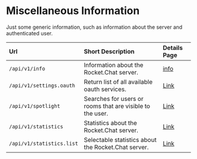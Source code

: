 # Miscellaneous Information

Just some generic information, such as information about the server and authenticated user.

| Url | Short Description | Details Page |
| :--- | :--- | :--- |
| `/api/v1/info` | Information about the Rocket.Chat server. | [info](info/) |
| `/api/v1/settings.oauth` | Return list of all available oauth services. | [Link](settings-oauth/) |
| `/api/v1/spotlight` | Searches for users or rooms that are visible to the user. | [Link](spotlight/) |
| `/api/v1/statistics` | Statistics about the Rocket.Chat server. | [Link](statistics/) |
| `/api/v1/statistics.list` | Selectable statistics about the Rocket.Chat server. | [Link](statistics-list/) |

